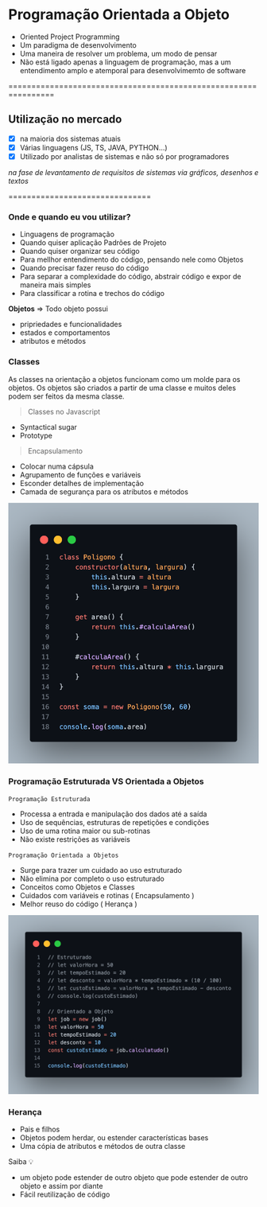 # Programação Orientada a Objeto

- Oriented Project Programming
- Um paradigma de desenvolvimento
- Uma maneira de resolver um problema, um modo de pensar
- Não está ligado apenas a linguagem de programação, mas a um entendimento amplo e atemporal para desenvolvimemto de software

================================================================

## Utilização no mercado

- [x] na maioria dos sistemas atuais
- [x] Várias linguagens (JS, TS, JAVA, PYTHON...)
- [x] Utilizado por analistas de sistemas e não só por programadores

 _na fase de levantamento de requisitos de sistemas_
 _via gráficos, desenhos e textos_

===============================

### Onde e quando eu vou utilizar?

- Linguagens de programação
- Quando quiser aplicação Padrões de Projeto
- Quando quiser organizar seu código
- Para mellhor entendimento do código, pensando nele como Objetos
- Quando precisar fazer reuso do código
- Para separar a complexidade do código, abstrair código e expor de maneira mais simples
- Para classificar a rotina e trechos do código

**Objetos**
=> Todo objeto possui

- pripriedades e funcionalidades
- estados e comportamentos
- atributos e métodos

### Classes

As classes na orientação a objetos funcionam como um molde para os objetos. Os objetos são criados a partir de uma classe e muitos deles podem ser feitos da mesma classe.

> Classes no Javascript

- Syntactical sugar
- Prototype

> Encapsulamento

- Colocar numa cápsula
- Agrupamento de funções e variáveis
- Esconder detalhes de implementação
- Camada de segurança para os atributos e métodos

![Alternate text](poo.png)

### Programação Estruturada VS Orientada a Objetos

`Programação Estruturada`

- Processa a entrada e manipulação dos dados até a saída  
- Uso de sequências, estruturas de repetições e condições
- Uso de uma rotina maior ou sub-rotinas
- Não existe restrições as variáveis

`Programação Orientada a Objetos`

- Surge para trazer um cuidado ao uso estruturado
- Não elimina por completo o uso estruturado
- Conceitos como Objetos e Classes
- Cuidados com variáveis e rotinas ( Encapsulamento )
- Melhor reuso do código ( Herança )

![Alternate text](code.png)

### Herança

- Pais e filhos
- Objetos podem herdar, ou estender características bases
- Uma cópia de atributos e métodos de outra classe

Saiba 💡

- um objeto pode estender de outro objeto que pode estender de outro objeto e assim por diante
- Fácil reutilização de código

